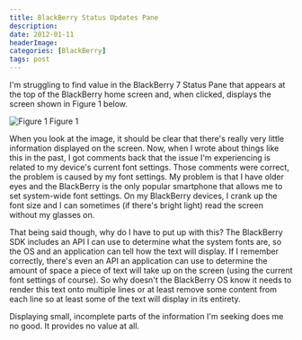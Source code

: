 ```yaml
---
title: BlackBerry Status Updates Pane
description: 
date: 2012-01-11
headerImage: 
categories: [BlackBerry]
tags: post
---
```


I'm struggling to find value in the BlackBerry 7 Status Pane that appears at the top of the BlackBerry home screen and, when clicked, displays the screen shown in Figure 1 below.

![Figure 1](/images/blackberry_status_pane.jpg)
Figure 1

When you look at the image, it should be clear that there's really very little information displayed on the screen. Now, when I wrote about things like this in the past, I got comments back that the issue I'm experiencing is related to my device's current font settings. Those comments were correct, the problem is caused by my font settings. My problem is that I have older eyes and the BlackBerry is the only popular smartphone that allows me to set system-wide font settings. On my BlackBerry devices, I crank up the font size and I can sometimes (if there's bright light) read the screen without my glasses on.

That being said though, why do I have to put up with this? The BlackBerry SDK includes an API I can use to determine what the system fonts are, so the OS and an application can tell how the text will display. If I remember correctly, there's even an API an application can use to determine the amount of space a piece of text will take up on the screen (using the current font settings of course). So why doesn't the BlackBerry OS know it needs to render this text onto multiple lines or at least remove some content from each line so at least some of the text will display in its entirety.

Displaying small, incomplete parts of the information I'm seeking does me no good. It provides no value at all.